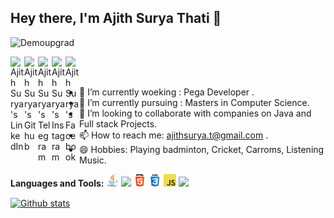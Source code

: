 ## Hey there, I'm Ajith Surya Thati 👋


<p align="left"> <img src="https://komarev.com/ghpvc/?username=Demoupgrad&label=Views&color=blue&style=plastic" alt="Demoupgrad" /> </p>
<a href="https://www.linkedin.com/in/ajithsuryathati/">
  <img align="left" alt="Ajith Surya's LinkedIn" width="22px" src="https://cdn.jsdelivr.net/npm/simple-icons@v3/icons/linkedin.svg" />
</a>
<a href="https://github.com/ajittati">
  <img align="left" alt="Ajith Surya's Github" width="22px" src="https://cdn.jsdelivr.net/npm/simple-icons@v3/icons/github.svg" />
</a>
<a href="+91-9032671362">
  <img align="left" alt="Ajith Surya's Telegram" width="22px" src="https://cdn.jsdelivr.net/npm/simple-icons@v3/icons/telegram.svg" />
</a>
<a href="https://www.instagram.com/ajithsuryathati/">
  <img align="left" alt="Ajith Surya's Instagram" width="22px" src="https://cdn.jsdelivr.net/npm/simple-icons@v3/icons/instagram.svg" />
</a>
<a href="https://www.facebook.com/tati.ajitsurya/">
  <img align="left" alt="Ajith Surya's Facebook" width="22px" src="https://cdn.jsdelivr.net/npm/simple-icons@v3/icons/facebook.svg" />
</a>


<br/>
<br/>


- 🔭 I’m currently woeking : Pega Developer .
- 🌱 I’m currently pursuing : Masters in Computer Science.
- 👯 I’m looking to collaborate with companies on Java and Full stack Projects.
- 📫 How to reach me: ajithsurya.t@gmail.com . 
- 😄 Hobbies: Playing badminton, Cricket, Carroms, Listening Music.


**Languages and Tools:**
<code><img height="20" src="https://raw.githubusercontent.com/github/explore/80688e429a7d4ef2fca1e82350fe8e3517d3494d/topics/java/java.png"></code>
<code><img height="20" src="https://upload.wikimedia.org/wikipedia/commons/c/c3/Python-logo-notext.svg"></code> 
<code><img height="20" src="https://raw.githubusercontent.com/github/explore/80688e429a7d4ef2fca1e82350fe8e3517d3494d/topics/html/html.png"></code>
<code><img height="20" src="https://raw.githubusercontent.com/github/explore/80688e429a7d4ef2fca1e82350fe8e3517d3494d/topics/css/css.png"></code>
<code><img height="20" src="https://raw.githubusercontent.com/github/explore/80688e429a7d4ef2fca1e82350fe8e3517d3494d/topics/javascript/javascript.png"></code>
<code><img height="20" src="https://logodix.com/logo/2057866.png"></code>




<a href="https://github.com/ajittati">
 <img align="center" src="https://github-readme-stats.vercel.app/api?username=ajittati&show_icons=true&theme=dark&line_height=27" alt="Github stats"/>
</a>


<div align="center">
  
  
</div>
